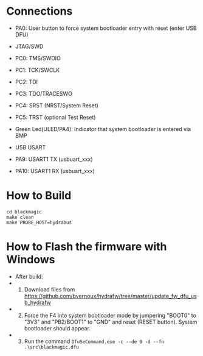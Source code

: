 Connections
====================
* PA0: User button to force system bootloader entry with reset (enter USB DFU)

* JTAG/SWD
 * PC0: TMS/SWDIO
 * PC1: TCK/SWCLK
 * PC2: TDI
 * PC3: TDO/TRACESWO
 * PC4: SRST (NRST/System Reset)
 * PC5: TRST (optional Test Reset)

* Green Led(ULED/PA4): Indicator that system bootloader is entered via BMP

* USB USART
 * PA9: USART1 TX (usbuart_xxx)
 * PA10: USART1 RX (usbuart_xxx)

How to Build
============
```
cd blackmagic
make clean
make PROBE_HOST=hydrabus
```

How to Flash the firmware with Windows
========================================
* After build:
 * 1) Download files from https://github.com/bvernoux/hydrafw/tree/master/update_fw_dfu_usb_hydrafw
 * 2) Force the F4 into system bootloader mode by jumpering "BOOT0" to "3V3" and "PB2/BOOT1" to "GND" and reset (RESET button). System bootloader should appear.
 * 3) Run the command `DfuSeCommand.exe -c --de 0 -d --fn .\src\blackmagic.dfu`


